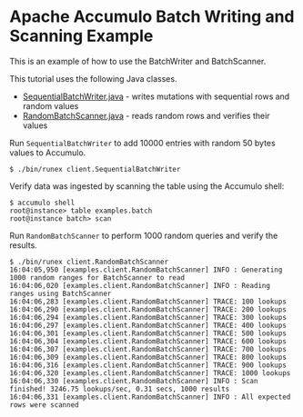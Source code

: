 <!--
Licensed to the Apache Software Foundation (ASF) under one or more
contributor license agreements.  See the NOTICE file distributed with
this work for additional information regarding copyright ownership.
The ASF licenses this file to You under the Apache License, Version 2.0
(the "License"); you may not use this file except in compliance with
the License.  You may obtain a copy of the License at

    http://www.apache.org/licenses/LICENSE-2.0

Unless required by applicable law or agreed to in writing, software
distributed under the License is distributed on an "AS IS" BASIS,
WITHOUT WARRANTIES OR CONDITIONS OF ANY KIND, either express or implied.
See the License for the specific language governing permissions and
limitations under the License.
-->
# Apache Accumulo Batch Writing and Scanning Example

This is an example of how to use the BatchWriter and BatchScanner.

This tutorial uses the following Java classes.

 * [SequentialBatchWriter.java] - writes mutations with sequential rows and random values
 * [RandomBatchScanner.java] - reads random rows and verifies their values

Run `SequentialBatchWriter` to add 10000 entries with random 50 bytes values to Accumulo.

    $ ./bin/runex client.SequentialBatchWriter

Verify data was ingested by scanning the table using the Accumulo shell:

    $ accumulo shell
    root@instance> table examples.batch
    root@instance batch> scan

Run `RandomBatchScanner` to perform 1000 random queries and verify the results.

    $ ./bin/runex client.RandomBatchScanner
    16:04:05,950 [examples.client.RandomBatchScanner] INFO : Generating 1000 random ranges for BatchScanner to read
    16:04:06,020 [examples.client.RandomBatchScanner] INFO : Reading ranges using BatchScanner
    16:04:06,283 [examples.client.RandomBatchScanner] TRACE: 100 lookups
    16:04:06,290 [examples.client.RandomBatchScanner] TRACE: 200 lookups
    16:04:06,294 [examples.client.RandomBatchScanner] TRACE: 300 lookups
    16:04:06,297 [examples.client.RandomBatchScanner] TRACE: 400 lookups
    16:04:06,301 [examples.client.RandomBatchScanner] TRACE: 500 lookups
    16:04:06,304 [examples.client.RandomBatchScanner] TRACE: 600 lookups
    16:04:06,307 [examples.client.RandomBatchScanner] TRACE: 700 lookups
    16:04:06,309 [examples.client.RandomBatchScanner] TRACE: 800 lookups
    16:04:06,316 [examples.client.RandomBatchScanner] TRACE: 900 lookups
    16:04:06,320 [examples.client.RandomBatchScanner] TRACE: 1000 lookups
    16:04:06,330 [examples.client.RandomBatchScanner] INFO : Scan finished! 3246.75 lookups/sec, 0.31 secs, 1000 results
    16:04:06,331 [examples.client.RandomBatchScanner] INFO : All expected rows were scanned

[SequentialBatchWriter.java]: ../src/main/java/org/apache/accumulo/examples/client/SequentialBatchWriter.java
[RandomBatchWriter.java]:  ../src/main/java/org/apache/accumulo/examples/client/RandomBatchWriter.java
[RandomBatchScanner.java]: ../src/main/java/org/apache/accumulo/examples/client/RandomBatchScanner.java

